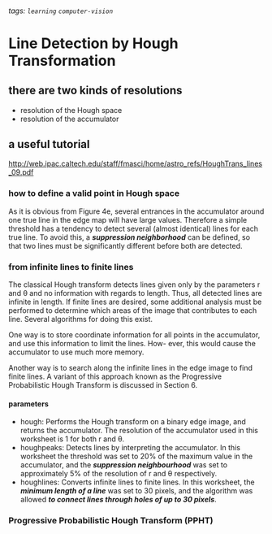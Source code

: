 ###### tags: `learning` `computer-vision`
# Line Detection by Hough Transformation

## there are two kinds of resolutions
- resolution of the Hough space
- resolution of the accumulator

## a useful tutorial
http://web.ipac.caltech.edu/staff/fmasci/home/astro_refs/HoughTrans_lines_09.pdf
### how to define a valid point in Hough space
As it is obvious from Figure 4e, several entrances in the accumulator around one true line in the edge map will have large values. Therefore a simple threshold has a tendency to detect several (almost identical) lines for each true line. To avoid this, a ***suppression neighborhood*** can be defined, so that two lines must be significantly different before both are detected.

### from infinite lines to finite lines
The classical Hough transform detects lines given only by the parameters r and θ and no information with regards to length. Thus, all detected lines are infinite in length. If finite lines are
desired, some additional analysis must be performed to determine which areas of the image that
contributes to each line. Several algorithms for doing this exist. 

One way is to store coordinate information for all points in the accumulator, and use this information to limit the lines. How-
ever, this would cause the accumulator to use much more memory. 

Another way is to search along the infinite lines in the edge image to find finite lines. A variant of this approach known as
the Progressive Probabilistic Hough Transform is discussed in Section 6.

#### parameters 
- hough: Performs the Hough transform on a binary edge image, and returns the accumulator. The resolution of the accumulator used in this worksheet is 1 for both r and θ.
- houghpeaks: Detects lines by interpreting the accumulator. In this worksheet the threshold was set to 20% of the maximum value in the accumulator, and the ***suppression neighbourhood*** was set to approximately 5% of the resolution of r and θ respectively.
- houghlines: Converts infinite lines to finite lines. In this worksheet, the ***minimum length of a line*** was set to 30 pixels, and the algorithm was allowed ***to connect lines through holes of up to 30 pixels***.
### Progressive Probabilistic Hough Transform (PPHT)